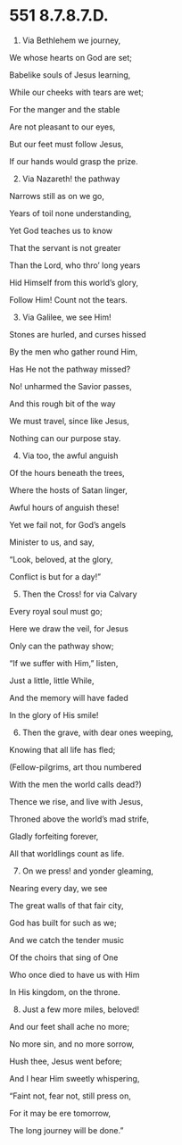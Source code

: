 # 551 8.7.8.7.D.

1.  Via Bethlehem we journey,

We whose hearts on God are set;

Babelike souls of Jesus learning,

While our cheeks with tears are wet;

For the manger and the stable

Are not pleasant to our eyes,

But our feet must follow Jesus,

If our hands would grasp the prize.

2.  Via Nazareth! the pathway

Narrows still as on we go,

Years of toil none understanding,

Yet God teaches us to know

That the servant is not greater

Than the Lord, who thro’ long years

Hid Himself from this world’s glory,

Follow Him! Count not the tears.

3.  Via Galilee, we see Him!

Stones are hurled, and curses hissed

By the men who gather round Him,

Has He not the pathway missed?

No! unharmed the Savior passes,

And this rough bit of the way

We must travel, since like Jesus,

Nothing can our purpose stay.

4.  Via too, the awful anguish

Of the hours beneath the trees,

Where the hosts of Satan linger,

Awful hours of anguish these!

Yet we fail not, for God’s angels

Minister to us, and say,

“Look, beloved, at the glory,

Conflict is but for a day!”

5.  Then the Cross! for via Calvary

Every royal soul must go;

Here we draw the veil, for Jesus

Only can the pathway show;

“If we suffer with Him,” listen,

Just a little, little While,

And the memory will have faded

In the glory of His smile!

6.  Then the grave, with dear ones weeping,

Knowing that all life has fled;

(Fellow-pilgrims, art thou numbered

With the men the world calls dead?)

Thence we rise, and live with Jesus,

Throned above the world’s mad strife,

Gladly forfeiting forever,

All that worldlings count as life.

7.  On we press! and yonder gleaming,

Nearing every day, we see

The great walls of that fair city,

God has built for such as we;

And we catch the tender music

Of the choirs that sing of One

Who once died to have us with Him

In His kingdom, on the throne.

8.  Just a few more miles, beloved!

And our feet shall ache no more;

No more sin, and no more sorrow,

Hush thee, Jesus went before;

And I hear Him sweetly whispering,

“Faint not, fear not, still press on,

For it may be ere tomorrow,

The long journey will be done.”

